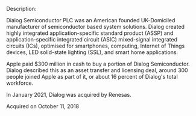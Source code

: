 Description:

Dialog Semiconductor PLC was an American founded UK-Domiciled manufacturer of semiconductor based system solutions. Dialog created highly integrated application-specific standard product (ASSP) and application-specific integrated circuit (ASIC) mixed-signal integrated circuits (ICs), optimised for smartphones, computing, Internet of Things devices, LED solid-state lighting (SSL), and smart home applications.

Apple paid $300 million in cash to buy a portion of Dialog Semiconductor. Dialog described this as an asset transfer and licensing deal, around 300 people joined Apple as part of it, or about 16 percent of Dialog's total workforce.

In January 2021, Dialog was acquired by Renesas.

Acquired on October 11, 2018